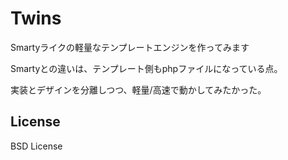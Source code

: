 Twins
=====

Smartyライクの軽量なテンプレートエンジンを作ってみます

  Smartyとの違いは、テンプレート側もphpファイルになっている点。

  実装とデザインを分離しつつ、軽量/高速で動かしてみたかった。

## License
BSD License